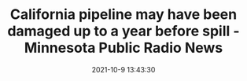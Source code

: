---
"title": "California pipeline may have been damaged up to a year before spill - Minnesota Public Radio News"
"date": "2021-10-9 13:43:30"
"feed_name": "GOOGLENEWSDRILLING"
"feed_website": "https://news.google.com/search?q=drilling%2Bincident&hl=en-US&gl=US&ceid=US:en"
"feed_rss": "https://news.google.com/rss/search?q=drilling%2Bincident&hl=en-US&gl=US&ceid=US:en"
"link": "https://www.mprnews.org/story/2021/10/09/california-pipeline-may-have-been-damaged-up-to-a-year-before-spill"
"source": "{'href': 'https://www.mprnews.org', 'title': 'Minnesota Public Radio News'}"
"file": "_posts/2021-1-1-3b1dc42bb8bfd01e57703d2c6db3344141201f01.md"
"accident": "1"
"drilling": "0"
"dead": "0"
"injured": "0"
"arrested": "0"
"place": "unknown place"
"where": "unknown site"
"causes": "unknown"
"place_uri": "unknown place"
---